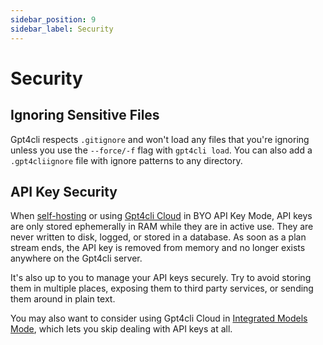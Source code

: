 ```yaml
---
sidebar_position: 9
sidebar_label: Security
---
```


# Security
## Ignoring Sensitive Files

Gpt4cli respects `.gitignore` and won't load any files that you're ignoring unless you use the `--force/-f` flag with `gpt4cli load`. You can also add a `.gpt4cliignore` file with ignore patterns to any directory.

## API Key Security

When [self-hosting](./hosting/self-hosting/local-mode-quickstart.md) or using [Gpt4cli Cloud](./hosting/cloud.md) in BYO API Key Mode, API keys are only stored ephemerally in RAM while they are in active use. They are never written to disk, logged, or stored in a database. As soon as a plan stream ends, the API key is removed from memory and no longer exists anywhere on the Gpt4cli server.

It's also up to you to manage your API keys securely. Try to avoid storing them in multiple places, exposing them to third party services, or sending them around in plain text.

You may also want to consider using Gpt4cli Cloud in [Integrated Models Mode](./hosting/cloud.md#integrated-models-mode), which lets you skip dealing with API keys at all.